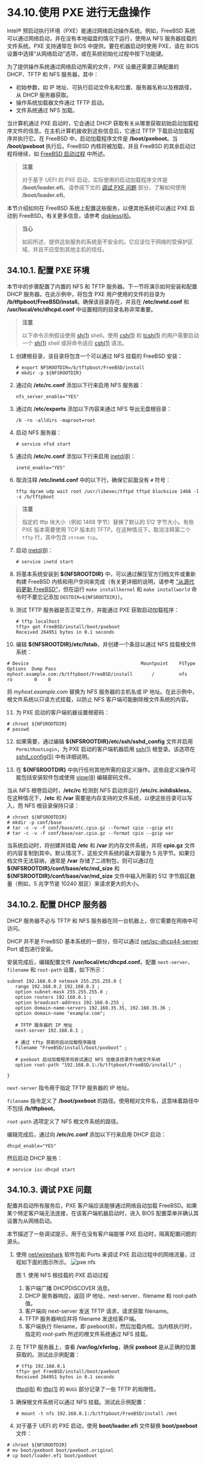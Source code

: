 # 34.10.使用 PXE 进行无盘操作

Intel® 预启动执行环境（PXE）能通过网络启动操作系统。例如，FreeBSD 系统可以通过网络启动，并在没有本地磁盘的情况下运行，使用从 NFS 服务器挂载的文件系统。PXE 支持通常在 BIOS 中提供。要在机器启动时使用 PXE，请在 BIOS 设置中选择“从网络启动”选项，或在系统初始化过程中按下功能键。

为了提供操作系统通过网络启动所需的文件，PXE 设置还需要正确配置的 DHCP、TFTP 和 NFS 服务器，其中：

* 初始参数，如 IP 地址、可执行启动文件名和位置、服务器名称以及根路径，从 DHCP 服务器获取。
* 操作系统加载器文件通过 TFTP 启动。
* 文件系统通过 NFS 加载。

当计算机通过 PXE 启动时，它会通过 DHCP 获取有关从哪里获取初始启动加载程序文件的信息。在主机计算机接收到这些信息后，它通过 TFTP 下载启动加载程序并执行它。在 FreeBSD 中，启动加载程序文件是 **/boot/pxeboot**。当 **/boot/pxeboot** 执行后，FreeBSD 内核将被加载，并且 FreeBSD 的其余启动过程将继续，如 [FreeBSD 启动过程](https://docs.freebsd.org/en/books/handbook/boot/#boot) 中所述。

>**注意**
>
> 对于基于 UEFI 的 PXE 启动，实际使用的启动加载程序文件是 **/boot/loader.efi**。请参阅下文的 [调试 PXE 问题](https://docs.freebsd.org/en/books/handbook/advanced-networking/#_debugging_pxe_problems) 部分，了解如何使用 **/boot/loader.efi**。

本节介绍如何在 FreeBSD 系统上配置这些服务，以便其他系统可以通过 PXE 启动到 FreeBSD。有关更多信息，请参考 [diskless(8)](https://man.freebsd.org/cgi/man.cgi?query=diskless&sektion=8&format=html)。

>**当心**
>
>如前所述，提供这些服务的系统是不安全的。它应该位于网络的受保护区域，并且不应受到其他主机的信任。

## 34.10.1. 配置 PXE 环境

本节中的步骤配置了内置的 NFS 和 TFTP 服务器。下一节将演示如何安装和配置 DHCP 服务器。在此示例中，将包含 PXE 用户使用的文件的目录为 **/b/tftpboot/FreeBSD/install**。确保该目录存在，并且在 **/etc/inetd.conf** 和 **/usr/local/etc/dhcpd.conf** 中设置相同的目录名称非常重要。

>**注意**
>
>  以下命令示例假设使用 [sh(1)](https://man.freebsd.org/cgi/man.cgi?query=sh&sektion=1&format=html) shell。使用 [csh(1)](https://man.freebsd.org/cgi/man.cgi?query=csh&sektion=1&format=html) 和 [tcsh(1)](https://man.freebsd.org/cgi/man.cgi?query=tcsh&sektion=1&format=html) 的用户需要启动一个 [sh(1)](https://man.freebsd.org/cgi/man.cgi?query=sh&sektion=1&format=html) shell 或将命令适应 [csh(1)](https://man.freebsd.org/cgi/man.cgi?query=csh&sektion=1&format=html) 语法。

1. 创建根目录，该目录将包含一个可以通过 NFS 挂载的 FreeBSD 安装：

   ```
   # export NFSROOTDIR=/b/tftpboot/FreeBSD/install
   # mkdir -p ${NFSROOTDIR}
   ```

2. 通过向 **/etc/rc.conf** 添加以下行来启用 NFS 服务器：

   ```
   nfs_server_enable="YES"
   ```

3. 通过向 **/etc/exports** 添加以下内容来通过 NFS 导出无盘根目录：

   ```
   /b -ro -alldirs -maproot=root
   ```

4. 启动 NFS 服务器：

   ```
   # service nfsd start
   ```

5. 通过向 **/etc/rc.conf** 添加以下行来启用 [inetd(8)](https://man.freebsd.org/cgi/man.cgi?query=inetd&sektion=8&format=html)：

   ```
   inetd_enable="YES"
   ```

6. 取消注释 **/etc/inetd.conf** 中的以下行，确保它前面没有 `#` 符号：

   ```
   tftp dgram udp wait root /usr/libexec/tftpd tftpd blocksize 1468 -l -s /b/tftpboot
   ```

>**注意**
>
> 指定的 tftp 块大小（例如 1468 字节）替换了默认的 512 字节大小。有些 PXE 版本需要使用 TCP 版本的 TFTP。在这种情况下，取消注释第二个 `tftp` 行，其中包含 `stream tcp`。

7. 启动 [inetd(8)](https://man.freebsd.org/cgi/man.cgi?query=inetd&sektion=8&format=html)：

   ```
   # service inetd start
   ```

8. 将基本系统安装到 **\${NFSROOTDIR}** 中，可以通过解压官方归档文件或重新构建 FreeBSD 内核和用户空间来完成（有关更详细的说明，请参考 [“从源代码更新 FreeBSD”](https://docs.freebsd.org/en/books/handbook/cutting-edge/#makeworld)，但在运行 `make installkernel` 和 `make installworld` 命令时不要忘记添加 `DESTDIR=${NFSROOTDIR}`）。

9. 测试 TFTP 服务器是否正常工作，并能通过 PXE 获取启动加载程序：

   ```
   # tftp localhost
   tftp> get FreeBSD/install/boot/pxeboot
   Received 264951 bytes in 0.1 seconds
   ```

10. 编辑 **\${NFSROOTDIR}/etc/fstab**，并创建一个条目以通过 NFS 挂载根文件系统：

```
# Device                                         Mountpoint    FSType   Options  Dump Pass
myhost.example.com:/b/tftpboot/FreeBSD/install       /         nfs      ro        0    0
```

将 *myhost.example.com* 替换为 NFS 服务器的主机名或 IP 地址。在此示例中，根文件系统以只读方式挂载，以防止 NFS 客户端可能删除根文件系统的内容。

11. 为 PXE 启动的客户端机器设置根密码：

```
# chroot ${NFSROOTDIR}
# passwd
```

12. 如果需要，通过编辑 **\${NFSROOTDIR}/etc/ssh/sshd\_config** 文件并启用 `PermitRootLogin`，为 PXE 启动的客户端机器启用 [ssh(1)](https://man.freebsd.org/cgi/man.cgi?query=ssh&sektion=1&format=html) 根登录。该选项在 [sshd\_config(5)](https://man.freebsd.org/cgi/man.cgi?query=sshd_config&sektion=5&format=html) 中有详细说明。

13. 在 **\${NFSROOTDIR}** 中执行任何其他所需的自定义操作。这些自定义操作可能包括安装软件包或使用 [vipw(8)](https://man.freebsd.org/cgi/man.cgi?query=vipw&sektion=8&format=html) 编辑密码文件。

当从 NFS 根卷启动时，**/etc/rc** 检测到 NFS 启动并运行 **/etc/rc.initdiskless**。在这种情况下，**/etc** 和 **/var** 需要是内存支持的文件系统，以便这些目录可以写入，而 NFS 根目录保持只读：

```
# chroot ${NFSROOTDIR}
# mkdir -p conf/base
# tar -c -v -f conf/base/etc.cpio.gz --format cpio --gzip etc
# tar -c -v -f conf/base/var.cpio.gz --format cpio --gzip var
```

当系统启动时，将创建并挂载 **/etc** 和 **/var** 的内存文件系统，并将 **cpio.gz** 文件的内容复制到其中。默认情况下，这些文件系统的最大容量为 5 兆字节。如果归档文件无法容纳，通常是 **/var** 存储了二进制包，则可以通过在 **\${NFSROOTDIR}/conf/base/etc/md\_size** 和 **\${NFSROOTDIR}/conf/base/var/md\_size** 文件中输入所需的 512 字节扇区数量（例如，5 兆字节是 10240 扇区）来请求更大的大小。

## 34.10.2. 配置 DHCP 服务器

DHCP 服务器不必与 TFTP 和 NFS 服务器在同一台机器上，但它需要在网络中可访问。

DHCP 并不是 FreeBSD 基本系统的一部分，但可以通过 [net/isc-dhcp44-server](https://cgit.freebsd.org/ports/tree/net/isc-dhcp44-server/) Port 或包进行安装。

安装完成后，编辑配置文件 **/usr/local/etc/dhcpd.conf**。配置 `next-server`、`filename` 和 `root-path` 设置，如下所示：

```
subnet 192.168.0.0 netmask 255.255.255.0 {
   range 192.168.0.2 192.168.0.3 ;
   option subnet-mask 255.255.255.0 ;
   option routers 192.168.0.1 ;
   option broadcast-address 192.168.0.255 ;
   option domain-name-servers 192.168.35.35, 192.168.35.36 ;
   option domain-name "example.com";

   # TFTP 服务器的 IP 地址
   next-server 192.168.0.1 ;

   # 通过 tftp 获取的启动加载程序路径
   filename "FreeBSD/install/boot/pxeboot" ;

   # pxeboot 启动加载程序将尝试通过 NFS 挂载该目录作为根文件系统
   option root-path "192.168.0.1:/b/tftpboot/FreeBSD/install/" ;

}
```

`next-server` 指令用于指定 TFTP 服务器的 IP 地址。

`filename` 指令定义了 **/boot/pxeboot** 的路径。使用相对文件名，这意味着路径中不包括 **/b/tftpboot**。

`root-path` 选项定义了 NFS 根文件系统的路径。

编辑完成后，通过向 **/etc/rc.conf** 添加以下行来启用 DHCP 启动：

```
dhcpd_enable="YES"
```

然后启动 DHCP 服务：

```
# service isc-dhcpd start
```

## 34.10.3. 调试 PXE 问题

配置并启动所有服务后，PXE 客户端应该能够通过网络自动加载 FreeBSD。如果某个特定客户端无法连接，在该客户端机器启动时，进入 BIOS 配置菜单并确认其设置为从网络启动。

本节描述了一些调试提示，用于在没有客户端能够 PXE 启动时，隔离配置问题的源头。

1. 使用 [net/wireshark](https://cgit.freebsd.org/ports/tree/net/wireshark/) 软件包和 Ports 来调试 PXE 启动过程中的网络流量，过程如下面的图示所示。
   ![pxe nfs](https://docs.freebsd.org/images/books/handbook/advanced-networking/pxe-nfs.png)

   图 1. 使用 NFS 根挂载的 PXE 启动过程

   1. 客户端广播 DHCPDISCOVER 消息。
   2. DHCP 服务器响应，返回 IP 地址、next-server、filename 和 root-path 值。
   3. 客户端向 next-server 发送 TFTP 请求，请求获取 filename。
   4. TFTP 服务器响应并将 filename 发送给客户端。
   5. 客户端执行 filename，即 pxeboot(8)，然后加载内核。当内核执行时，指定的 root-path 所述的根文件系统通过 NFS 挂载。

2. 在 TFTP 服务器上，查看 **/var/log/xferlog**，确保 **pxeboot** 是从正确的位置获取的。测试此示例配置：

   ```
   # tftp 192.168.0.1
   tftp> get FreeBSD/install/boot/pxeboot
   Received 264951 bytes in 0.1 seconds
   ```

   [tftpd(8)](https://man.freebsd.org/cgi/man.cgi?query=tftpd&sektion=8&format=html) 和 [tftp(1)](https://man.freebsd.org/cgi/man.cgi?query=tftp&sektion=1&format=html) 的 `BUGS` 部分记录了一些 TFTP 的局限性。

3. 确保根文件系统可以通过 NFS 挂载。测试此示例配置：

   ```
   # mount -t nfs 192.168.0.1:/b/tftpboot/FreeBSD/install /mnt
   ```

4. 对于基于 UEFI 的 PXE 启动，使用 **boot/loader.efi** 文件替换 **boot/pxeboot** 文件：

```
# chroot ${NFSROOTDIR}
# mv boot/pxeboot boot/pxeboot.original
# cp boot/loader.efi boot/pxeboot
```

